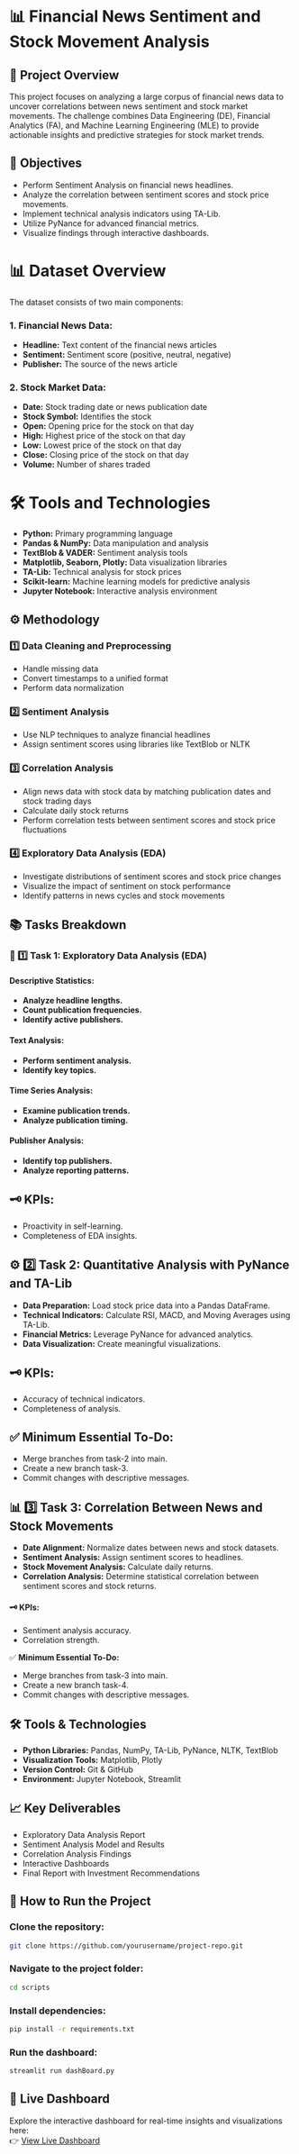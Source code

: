 # 📊 Financial News Sentiment and Stock Movement Analysis

## 🚀 Project Overview

This project focuses on analyzing a large corpus of financial news data to uncover correlations between news sentiment and stock market movements. The challenge combines Data Engineering (DE), Financial Analytics (FA), and Machine Learning Engineering (MLE) to provide actionable insights and predictive strategies for stock market trends.

## 🎯 Objectives

- Perform Sentiment Analysis on financial news headlines.
- Analyze the correlation between sentiment scores and stock price movements.
- Implement technical analysis indicators using TA-Lib.
- Utilize PyNance for advanced financial metrics.
- Visualize findings through interactive dashboards.
# 📊 Dataset Overview

The dataset consists of two main components:

### 1. Financial News Data:
- **Headline:** Text content of the financial news articles
- **Sentiment:** Sentiment score (positive, neutral, negative)
- **Publisher:** The source of the news article

### 2. Stock Market Data:
- **Date:** Stock trading date or news publication date
- **Stock Symbol:** Identifies the stock
- **Open:** Opening price for the stock on that day
- **High:** Highest price of the stock on that day
- **Low:** Lowest price of the stock on that day
- **Close:** Closing price of the stock on that day
- **Volume:** Number of shares traded
# 🛠️ Tools and Technologies

- **Python:** Primary programming language
- **Pandas & NumPy:** Data manipulation and analysis
- **TextBlob & VADER:** Sentiment analysis tools
- **Matplotlib, Seaborn, Plotly:** Data visualization libraries
- **TA-Lib:** Technical analysis for stock prices
- **Scikit-learn:** Machine learning models for predictive analysis
- **Jupyter Notebook:** Interactive analysis environment
## ⚙️ Methodology

### 1️⃣ Data Cleaning and Preprocessing
- Handle missing data
- Convert timestamps to a unified format
- Perform data normalization

### 2️⃣ Sentiment Analysis
- Use NLP techniques to analyze financial headlines
- Assign sentiment scores using libraries like TextBlob or NLTK

### 3️⃣ Correlation Analysis
- Align news data with stock data by matching publication dates and stock trading days
- Calculate daily stock returns
- Perform correlation tests between sentiment scores and stock price fluctuations

### 4️⃣ Exploratory Data Analysis (EDA)
- Investigate distributions of sentiment scores and stock price changes
- Visualize the impact of sentiment on stock performance
- Identify patterns in news cycles and stock movements

## 📚 Tasks Breakdown

### 📝 1️⃣ Task 1: Exploratory Data Analysis (EDA)

#### Descriptive Statistics:
- **Analyze headline lengths.**
- **Count publication frequencies.**
- **Identify active publishers.**

#### Text Analysis:
- **Perform sentiment analysis.**
- **Identify key topics.**

#### Time Series Analysis:
- **Examine publication trends.**
- **Analyze publication timing.**

#### Publisher Analysis:
- **Identify top publishers.**
- **Analyze reporting patterns.**

## 🗝️ KPIs:

- Proactivity in self-learning.
- Completeness of EDA insights.

## ⚙️ 2️⃣ Task 2: Quantitative Analysis with PyNance and TA-Lib

- **Data Preparation:** Load stock price data into a Pandas DataFrame.
- **Technical Indicators:** Calculate RSI, MACD, and Moving Averages using TA-Lib.
- **Financial Metrics:** Leverage PyNance for advanced analytics.
- **Data Visualization:** Create meaningful visualizations.

## 🗝️ KPIs:

- Accuracy of technical indicators.
- Completeness of analysis.

## ✅ Minimum Essential To-Do:

- Merge branches from task-2 into main.
- Create a new branch task-3.
- Commit changes with descriptive messages.

## 📊 3️⃣ Task 3: Correlation Between News and Stock Movements

- **Date Alignment:** Normalize dates between news and stock datasets.
- **Sentiment Analysis:** Assign sentiment scores to headlines.
- **Stock Movement Analysis:** Calculate daily returns.
- **Correlation Analysis:** Determine statistical correlation between sentiment scores and stock returns.

#### 🗝️ KPIs:
- Sentiment analysis accuracy.
- Correlation strength.

✅ **Minimum Essential To-Do:**
- Merge branches from task-3 into main.
- Create a new branch task-4.
- Commit changes with descriptive messages.

## 🛠️ Tools & Technologies

- **Python Libraries:** Pandas, NumPy, TA-Lib, PyNance, NLTK, TextBlob
- **Visualization Tools:** Matplotlib, Plotly
- **Version Control:** Git & GitHub
- **Environment:** Jupyter Notebook, Streamlit

## 📈 Key Deliverables

- Exploratory Data Analysis Report
- Sentiment Analysis Model and Results
- Correlation Analysis Findings
- Interactive Dashboards
- Final Report with Investment Recommendations

## 💼 How to Run the Project

### Clone the repository:

```bash
git clone https://github.com/yourusername/project-repo.git
```

### Navigate to the project folder:
```bash
cd scripts
```
### Install dependencies:
```bash
pip install -r requirements.txt
```
### Run the dashboard:
```bash
streamlit run dashBoard.py
```
## 🚀 Live Dashboard

Explore the interactive dashboard for real-time insights and visualizations here:  
👉 [View Live Dashboard](https://yourdashboardlink.com)
